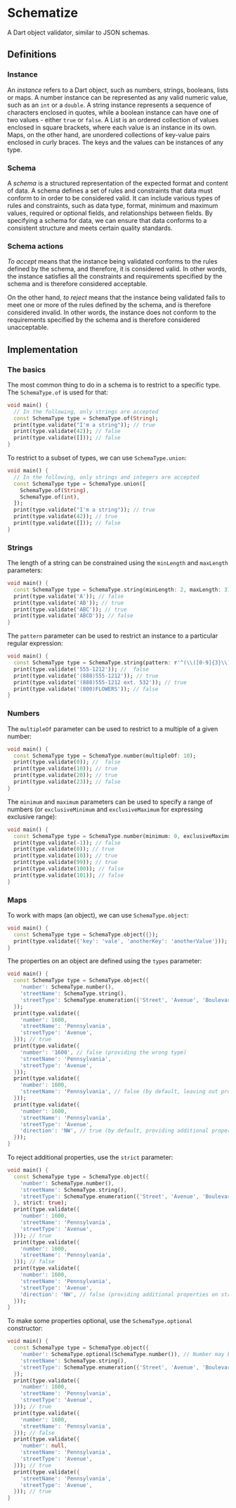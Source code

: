 # Schematize

A Dart object validator, similar to JSON schemas.

## Definitions

### Instance

An *instance* refers to a Dart object, such as numbers, strings, booleans, lists or maps. A number instance can be
represented  as any valid numeric value, such as an `int` or a `double`. A string instance represents a sequence of
characters enclosed in quotes, while a boolean instance can have one of two values - either `true` or `false`. A List is
an ordered collection of values enclosed in square brackets, where each value is an instance in its own. Maps, on the
other hand, are unordered collections of key-value pairs enclosed in curly braces. The keys and the values can be 
instances of any type.

### Schema

A *schema* is a structured representation of the expected format and content of data. A schema defines a set of rules
and constraints that data must conform to in order to be considered valid. It can include various types of rules and
constraints, such as data type, format, minimum and maximum values, required or optional fields, and relationships
between fields. By specifying a schema for data, we can ensure that data conforms to a consistent structure and meets
certain quality standards.

### Schema actions

*To accept* means that the instance being validated conforms to the rules defined by the schema, and therefore, it is
considered valid. In other words, the instance satisfies all the constraints and requirements specified by the schema
and is therefore considered acceptable.

On the other hand, *to reject* means that the instance being validated fails to meet one or more of the rules defined by
the schema, and is therefore considered invalid. In other words, the instance does not conform to the requirements
specified by the schema and is therefore considered unacceptable.

## Implementation

### The basics

The most common thing to do in a schema is to restrict to a specific type. The `SchemaType.of` is used for that:

```dart
void main() {
  // In the following, only strings are accepted
  const SchemaType type = SchemaType.of(String);
  print(type.validate("I'm a string")); // true
  print(type.validate(42)); // false 
  print(type.validate([])); // false 
}
```

To restrict to a subset of types, we can use `SchemaType.union`:

```dart
void main() {
  // In the following, only strings and integers are accepted
  const SchemaType type = SchemaType.union([
    SchemaType.of(String),
    SchemaType.of(int),
  ]);
  print(type.validate("I'm a string")); // true
  print(type.validate(42)); // true
  print(type.validate([])); // false
}
```

### Strings

The length of a string can be constrained using the `minLength` and `maxLength` parameters:

```dart
void main() {
  const SchemaType type = SchemaType.string(minLength: 2, maxLength: 3);
  print(type.validate('A')); // false
  print(type.validate('AB')); // true
  print(type.validate('ABC')); // true
  print(type.validate('ABCD')); // false
}
```

The `pattern` parameter can be used to restrict an instance to a particular regular expression:

```dart
void main() {
  const SchemaType type = SchemaType.string(pattern: r'^(\\([0-9]{3}\\))?[0-9]{3}-[0-9]{4}$');
  print(type.validate('555-1212')); //  false
  print(type.validate('(888)555-1212')); // true
  print(type.validate('(888)555-1212 ext. 532')); // true
  print(type.validate('(800)FLOWERS')); // false
}
```

### Numbers

The `multipleOf` parameter can be used to restrict to a multiple of a given number:

```dart
void main() {
  const SchemaType type = SchemaType.number(multipleOf: 10);
  print(type.validate(0)); //  false
  print(type.validate(10)); // true
  print(type.validate(20)); // true
  print(type.validate(23)); // false
}
```

The `minimum` and `maximum` parameters can be used to specify a range of numbers (or `exclusiveMinimum` and
`exclusiveMaximum` for expressing exclusive range):

```dart
void main() {
  const SchemaType type = SchemaType.number(minimum: 0, exclusiveMaximum: 100);
  print(type.validate(-1)); // false
  print(type.validate(0)); // true
  print(type.validate(10)); // true
  print(type.validate(99)); // true
  print(type.validate(100)); // false
  print(type.validate(101)); // false
}
```

### Maps

To work with maps (an object), we can use `SchemaType.object`:

```dart
void main() {
  const SchemaType type = SchemaType.object({});
  print(type.validate({'key': 'vale', 'anotherKey': 'anotherValue'})); // true
}
```

The properties on an object are defined using the `types` parameter:

```dart
void main() {
  const SchemaType type = SchemaType.object({
    'number': SchemaType.number(),
    'streetName': SchemaType.string(),
    'streetType': SchemaType.enumeration({'Street', 'Avenue', 'Boulevard'}),
  });
  print(type.validate({
    'number': 1600,
    'streetName': 'Pennsylvania',
    'streetType': 'Avenue',
  })); // true
  print(type.validate({
    'number': '1600', // false (providing the wrong type)
    'streetName': 'Pennsylvania',
    'streetType': 'Avenue',
  }));
  print(type.validate({
    'number': 1600,
    'streetName': 'Pennsylvania', // false (by default, leaving out properties)
  }));
  print(type.validate({
    'number': 1600,
    'streetName': 'Pennsylvania',
    'streetType': 'Avenue',
    'direction': 'NW', // true (by default, providing additional properties)
  }));
}
```

To reject additional properties, use the `strict` parameter:

```dart
void main() {
  const SchemaType type = SchemaType.object({
    'number': SchemaType.number(),
    'streetName': SchemaType.string(),
    'streetType': SchemaType.enumeration({'Street', 'Avenue', 'Boulevard'}),
  }, strict: true);
  print(type.validate({
    'number': 1600,
    'streetName': 'Pennsylvania',
    'streetType': 'Avenue',
  })); // true
  print(type.validate({
    'number': 1600,
    'streetName': 'Pennsylvania',
  })); // false
  print(type.validate({
    'number': 1600,
    'streetName': 'Pennsylvania',
    'streetType': 'Avenue',
    'direction': 'NW', // false (providing additional properties on strict mode)
  }));
}
```

To make some properties optional, use the `SchemaType.optional` constructor:

```dart
void main() {
  const SchemaType type = SchemaType.object({
    'number': SchemaType.optional(SchemaType.number()), // Number may be passed
    'streetName': SchemaType.string(),
    'streetType': SchemaType.enumeration({'Street', 'Avenue', 'Boulevard'}),
  });
  print(type.validate({
    'number': 1600,
    'streetName': 'Pennsylvania',
    'streetType': 'Avenue',
  })); // true
  print(type.validate({
    'number': 1600,
    'streetName': 'Pennsylvania',
  })); // false
  print(type.validate({
    'number': null,
    'streetName': 'Pennsylvania',
    'streetType': 'Avenue',
  })); // true
  print(type.validate({
    'streetName': 'Pennsylvania',
    'streetType': 'Avenue',
  })); // true
}
```
